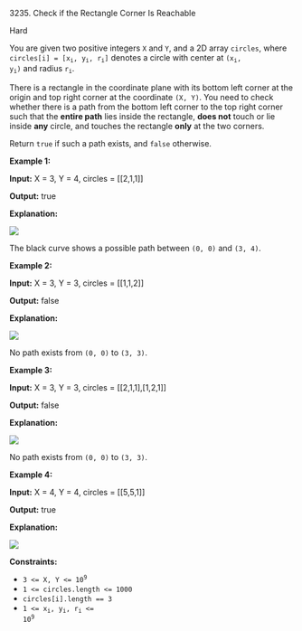 3235\. Check if the Rectangle Corner Is Reachable

Hard

You are given two positive integers `X` and `Y`, and a 2D array `circles`, where <code>circles[i] = [x<sub>i</sub>, y<sub>i</sub>, r<sub>i</sub>]</code> denotes a circle with center at <code>(x<sub>i</sub>, y<sub>i</sub>)</code> and radius <code>r<sub>i</sub></code>.

There is a rectangle in the coordinate plane with its bottom left corner at the origin and top right corner at the coordinate `(X, Y)`. You need to check whether there is a path from the bottom left corner to the top right corner such that the **entire path** lies inside the rectangle, **does not** touch or lie inside **any** circle, and touches the rectangle **only** at the two corners.

Return `true` if such a path exists, and `false` otherwise.

**Example 1:**

**Input:** X = 3, Y = 4, circles = [[2,1,1]]

**Output:** true

**Explanation:**

![](https://leetcode-in-java.github.io/src/main/java/g3201_3300/s3235_check_if_the_rectangle_corner_is_reachable/example2circle1.png)

The black curve shows a possible path between `(0, 0)` and `(3, 4)`.

**Example 2:**

**Input:** X = 3, Y = 3, circles = [[1,1,2]]

**Output:** false

**Explanation:**

![](https://leetcode-in-java.github.io/src/main/java/g3201_3300/s3235_check_if_the_rectangle_corner_is_reachable/example1circle.png)

No path exists from `(0, 0)` to `(3, 3)`.

**Example 3:**

**Input:** X = 3, Y = 3, circles = [[2,1,1],[1,2,1]]

**Output:** false

**Explanation:**

![](https://leetcode-in-java.github.io/src/main/java/g3201_3300/s3235_check_if_the_rectangle_corner_is_reachable/example0circle.png)

No path exists from `(0, 0)` to `(3, 3)`.

**Example 4:**

**Input:** X = 4, Y = 4, circles = [[5,5,1]]

**Output:** true

**Explanation:**

![](https://leetcode-in-java.github.io/src/main/java/g3201_3300/s3235_check_if_the_rectangle_corner_is_reachable/rectangleexample5.png)

**Constraints:**

*   <code>3 <= X, Y <= 10<sup>9</sup></code>
*   `1 <= circles.length <= 1000`
*   `circles[i].length == 3`
*   <code>1 <= x<sub>i</sub>, y<sub>i</sub>, r<sub>i</sub> <= 10<sup>9</sup></code>